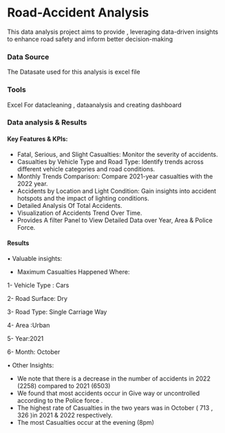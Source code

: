 # Road-Accident Analysis 

This data analysis project aims to provide , leveraging data-driven insights to enhance road safety and inform better decision-making 

### Data Source 

The Datasate used for this analysis is excel file

### Tools 

Excel For datacleaning , dataanalysis and creating dashboard 


### Data analysis & Results 

#### Key Features & KPIs: 

- Fatal, Serious, and Slight Casualties: Monitor the severity of accidents.
- Casualties by Vehicle Type and Road Type: Identify trends across different vehicle categories and road conditions.
- Monthly Trends Comparison: Compare 2021-year casualties with the 2022 year.
- Accidents by Location and Light Condition: Gain insights into accident hotspots and the impact of lighting conditions.
 - Detailed Analysis Of Total Accidents. 
 - Visualization of Accidents Trend Over Time.
 - Provides A filter Panel to View Detailed Data over Year, Area & 
  Police Force.


#### Results

•	Valuable insights: 
-	 Maximum Casualties Happened Where:
  
1-	Vehicle  Type : Cars
 	 
2-	Road Surface: Dry

3-	Road Type:  Single Carriage Way 

4-	Area :Urban

5-	Year:2021

6-	Month: October

•	Other Insights:

-	We note that there is a decrease in the number of accidents in 2022 (2258) compared to 2021 (6503)
-	We found that most accidents occur in Give way or uncontrolled  according to the Police force .
-	The highest rate of Casualties in the two years was in October ( 713 , 326 )in 2021 & 2022 respectively.
-	The most Casualties occur  at the evening (8pm)

